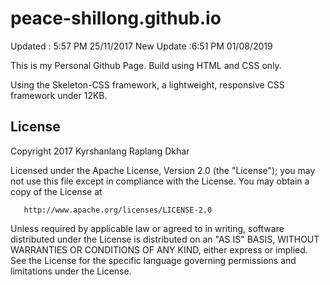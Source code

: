 # peace-shillong.github.io

Updated : 5:57 PM 25/11/2017
New Update :6:51 PM 01/08/2019

This is my Personal Github Page.
Build using HTML and CSS only.

Using the Skeleton-CSS framework, a lightweight, responsive CSS framework under 12KB. 




## License
   Copyright 2017 Kyrshanlang Raplang Dkhar

   Licensed under the Apache License, Version 2.0 (the "License");
   you may not use this file except in compliance with the License.
   You may obtain a copy of the License at

       http://www.apache.org/licenses/LICENSE-2.0

   Unless required by applicable law or agreed to in writing, software
   distributed under the License is distributed on an "AS IS" BASIS,
   WITHOUT WARRANTIES OR CONDITIONS OF ANY KIND, either express or implied.
   See the License for the specific language governing permissions and limitations under the License.
